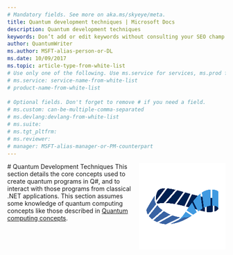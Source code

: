 ```yaml
---
# Mandatory fields. See more on aka.ms/skyeye/meta.
title: Quantum development techniques | Microsoft Docs 
description: Quantum development techniques 
keywords: Don’t add or edit keywords without consulting your SEO champ.
author: QuantumWriter
ms.author: MSFT-alias-person-or-DL
ms.date: 10/09/2017
ms.topic: article-type-from-white-list
# Use only one of the following. Use ms.service for services, ms.prod for on-prem. Remove the # before the relevant field.
# ms.service: service-name-from-white-list
# product-name-from-white-list

# Optional fields. Don't forget to remove # if you need a field.
# ms.custom: can-be-multiple-comma-separated
# ms.devlang:devlang-from-white-list
# ms.suite: 
# ms.tgt_pltfrm:
# ms.reviewer:
# manager: MSFT-alias-manager-or-PM-counterpart
---
```

<img src="media/mobius_strip_preview.png" style="float: right;" title="Quantum" alt="Quantum">
# Quantum Development Techniques
This section details the core concepts used to create quantum programs in Q#, and to interact with those programs from classical .NET applications.
This section assumes some knowledge of quantum computing concepts like those described in <a href="quantum-concepts-1-Intro.md" data-raw-source="[Quantum computing concepts](quantum-concepts-1-Intro.md)">Quantum computing concepts</a>.



















